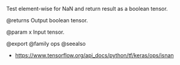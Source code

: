 Test element-wise for NaN and return result as a boolean tensor.

@returns
    Output boolean tensor.

@param x Input tensor.

@export
@family ops
@seealso
+ <https://www.tensorflow.org/api_docs/python/tf/keras/ops/isnan>

